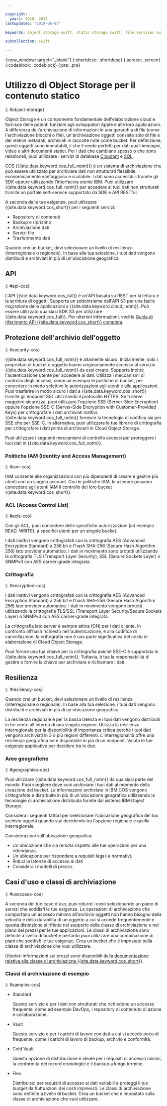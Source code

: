 ```yaml
---

copyright:
  years: 2018, 2019
lastupdated: "2019-06-07"

keywords: object storage swift, static storage swift, file services swift, swift storage class, cos swift, swift data encryption, static swift

subcollection: swift

---
```


{:new_window: target="_blank"}
{:shortdesc: .shortdesc}
{:screen: .screen}
{:codeblock: .codeblock}
{:pre: .pre}

# Utilizzo di Object Storage per il contenuto statico
{: #object-storage}

Object Storage è un componente fondamentale dell'elaborazione cloud e fornisce delle potenti funzioni agli sviluppatori Apple e alle loro applicazioni. A differenza dell'archiviazione di informazioni in una gerarchia di file (come l'archiviazione blocchi o file), un'archiviazione oggetti consiste solo di file e dei relativi metadati, archiviati in raccolte note come bucket. Per definizione, questi oggetti sono immutabili, il che li rende perfetti per dati quali immagini, video e altri documenti statici. Per i dati che cambiano spesso o che sono relazionali, puoi utilizzare i servizi di database [Cloudant](/docs/swift/data?topic=swift-cloudant#cloudant) e [SQL](/docs/swift/data?topic=swift-sql_data#sql_data).

COS ({{site.data.keyword.cos_full_notm}}) è un sistema di archiviazione che può essere utilizzato per archiviare dati non strutturati flessibile, economicamente vantaggioso e scalabile. I dati sono accessibili tramite gli SDK oppure utilizzando l'interfaccia utente IBM. Puoi utilizzare {{site.data.keyword.cos_full_notm}} per accedere ai tuoi dati non strutturati tramite un portale self-service supportato da SDK e API RESTful. 

A seconda delle tue esigenze, puoi utilizzare {{site.data.keyword.cos_short}} per i seguenti servizi:

* Repository di contenuti
* Backup e ripristino
* Archiviazione dati
* Servizi file
* Trasferimento dati

Quando crei un bucket, devi selezionare un livello di resilienza (interregionale o regionale). In base alla tua selezione, i tuoi dati vengono distribuiti e archiviati in più di un'ubicazione geografica.

## API
{: #api-cos}

L'API {{site.data.keyword.cos_full}} è un'API basata su REST per la lettura e la scrittura di oggetti. Supporta un sottoinsieme dell'API S3 per una facile migrazione delle applicazioni a {{site.data.keyword.cloud_notm}}. Può essere utilizzato qualsiasi SDK S3 per utilizzare {{site.data.keyword.cos_full}}. Per ulteriori informazioni, vedi la [Guida di riferimento API {{site.data.keyword.cos_short}} completa](/docs/services/cloud-object-storage?topic=cloud-object-storage-compatibility-api).

## Protezione dell'archivio dell'oggetto
{: #security-cos}

{{site.data.keyword.cos_full_notm}} è altamente sicuro. Inizialmente, solo i proprietari di bucket e oggetto hanno originariamente accesso al servizio {{site.data.keyword.cos_full_notm}} da essi creato. Supporta inoltre l'autenticazione utente per accedere ai dati. Utilizza i meccanismi di controllo degli accessi, come ad esempio le politiche di bucket, per concedere in modo selettivo le autorizzazioni agli utenti e alle applicazioni. Puoi trasferire in modo sicuro i dati a {{site.data.keyword.cos_short}} tramite gli endpoint SSL utilizzando il protocollo HTTPS. Se ti serve maggiore sicurezza, puoi utilizzare l'opzione SSE (Server-Side Encryption) oppure l'opzione SSE-C (Server-Side Encryption with Customer-Provided Keys) per crittografare i dati archiviati inattivi. {{site.data.keyword.cos_full_notm}} fornisce la tecnologia di codifica sia per SSE che per SSE-C. In alternativa, puoi utilizzare le tue librerie di crittografia per crittografare i dati prima di archiviarli in Cloud Object Storage.

Puoi utilizzare i seguenti meccanismi di controllo accessi per proteggere i tuoi dati in {{site.data.keyword.cos_full_notm}}.

### Politiche IAM (Identity and Access Management)
{: #iam-cos}

IAM consente alle organizzazioni con più dipendenti di creare e gestire più utenti con un singolo account. Con le politiche IAM, le aziende possono concedere agli utenti IAM il controllo dei loro bucket {{site.data.keyword.cos_short}}.

### ACL (Access Control List)
{: #acls-cos}

Con gli ACL, puoi concedere delle specifiche autorizzazioni (ad esempio READ, WRITE), a specifici utenti per un singolo bucket.

I dati inattivi vengono crittografati con la crittografia AES (Advanced Encryption Standard) a 256 bit e l'hash SHA-256 (Secure Hash Algorithm 256) lato provider automatico. I dati in movimento sono protetti utilizzando la crittografia TLS (Transport Layer Security), SSL (Secure Sockets Layer) o SNMPv3 con AES carrier-grade integrata.

### Crittografia
{: #encryption-cos}

I dati inattivi vengono crittografati con la crittografia AES (Advanced Encryption Standard) a 256 bit e l'hash SHA-256 (Secure Hash Algorithm 256) lato provider automatico. I dati in movimento vengono protetti utilizzando la crittografia TLS/SSL (Transport Layer Security/Secure Sockets Layer) o SNMPv3 con AES carrier-grade integrata.

La crittografia lato server è sempre attiva (ON) per i dati cliente. In confronto all'hash richiesto nell'autenticazione, e alla codifica di cancellazione, la crittografia non è una parte significativa del costo di elaborazione di Cloud Object Storage.

Puoi fornire una tua chiave per la crittografia poiché SSE-C è supportata in {{site.data.keyword.cos_full_notm}}. Tuttavia, è tua la responsabilità di gestire e fornire la chiave per archiviare e richiamare i dati.

## Resilienza
{: #resiliency-cos}

Quando crei un bucket, devi selezionare un livello di resilienza (interregionale o regionale). In base alla tua selezione, i tuoi dati vengono distribuiti e archiviati in più di un'ubicazione geografica.

La resilienza regionale è per la bassa latenza e i tuoi dati vengono distribuiti in tre centri all'interno di una singola regione. Utilizza la resilienza interregionale per la disponibilità di importanza critica perché i tuoi dati vengono archiviati in 3 o più regioni differenti. L'interregionalità offre una resilienza geografica ed è disponibile in più di un endpoint. Valuta le tue esigenze applicative per decidere tra le due.

### Aree geografiche
{: #geographies-cos}

Puoi utilizzare {{site.data.keyword.cos_full_notm}} da qualsiasi parte del mondo. Puoi scegliere dove vuoi archiviare i tuoi dati al momento della creazione del bucket. Le informazioni archiviate in IBM COS vengono crittografate e distribuite in più di un'ubicazione geografica utilizzando le tecnologie di archiviazione distribuita fornite dal sistema IBM Object Storage. 

Considera i seguenti fattori per selezionare l'ubicazione geografica del tuo archivio oggetti quando stai decidendo tra l'opzione regionale e quella interregionale.

Considerazioni sull'ubicazione geografica:
* Un'ubicazione che sia remota rispetto alle tue operazioni per una ridondanza.
* Un'ubicazione per rispondere a requisiti legali e normativi.
* Riduci le latenze di accesso ai dati
* Considera i modelli di prezzo.

## Casi d'uso e classi di archiviazione
{: #usecases-cos}

A seconda del tuo caso d'uso, puoi ridurre i costi selezionando un piano di servizi che soddisfi le tue esigenze. Le operazioni di archiviazione che comportano un accesso minimo all'archivio oggetti non hanno bisogno della velocità e della durabilità di un oggetto a cui si accede frequentemente e questa distinzione si riflette nel supporto della classe di archiviazione e nel piano dei prezzi per le tue applicazioni. Le classi di archiviazione sono definite a livello di bucket e pertanto puoi utilizzare una combinazione di piani che soddisfi le tue esigenze. Crea un bucket che è impostato sulla classe di archiviazione che vuoi utilizzare.

Ulteriori informazioni sui prezzi sono disponibili dalla [documentazione relativa alla classe di archiviazione {{site.data.keyword.cos_short}}](/docs/services/cloud-object-storage/help?topic=cloud-object-storage-billing#ibm-cos-pricing).

### Classi di archiviazione di esempio
{: #samples-cos}

- Standard
  
  Questo servizio è per i dati non strutturati che richiedono un accesso frequente, come ad esempio DevOps, i repository di contenuto di azione e collaborazione.

- Vault
  
  Questo servizio è per i carichi di lavoro con dati a cui si accede poco di frequente, come i carichi di lavoro di backup, archivio e conformità.

- Cold Vault
  
  Questa opzione di distribuzione è ideale per i requisiti di accesso minimi, la conformità dei record cronologici e il backup a lungo termine.

- Flex

  Distribuisci per requisiti di accesso ai dati variabili e proteggi il tuo budget da fluttuazioni dei costi imprevisti. Le classi di archiviazione sono definite a livello di bucket. Crea un bucket che è impostato sulla classe di archiviazione che vuoi utilizzare.


